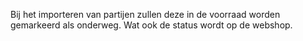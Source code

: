 Bij het importeren van partijen zullen deze in de voorraad worden gemarkeerd als onderweg. Wat ook de status wordt op de webshop.
